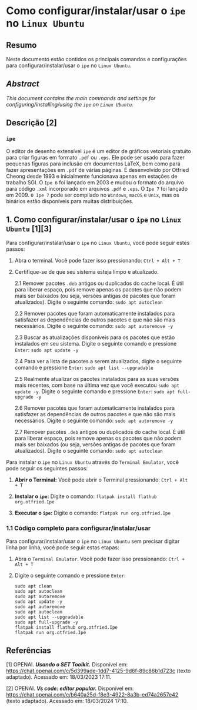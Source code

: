 # Como configurar/instalar/usar o `ipe` no `Linux Ubuntu`

## Resumo

Neste documento estão contidos os principais comandos e configurações para configurar/instalar/usar o `ipe` no `Linux Ubuntu`.

## _Abstract_

_This document contains the main commands and settings for configuring/installing/using the `ipe` on `Linux Ubuntu`._

## Descrição [2]

### `ipe`

O editor de desenho extensível `ipe` é um editor de gráficos vetoriais gratuito para criar figuras em formato `.pdf` ou `.eps`. Ele pode ser usado para fazer pequenas figuras para inclusão em documentos LaTeX, bem como para fazer apresentações em `.pdf` de várias páginas. É desenvolvido por Otfried Cheong desde 1993 e inicialmente funcionava apenas em estações de trabalho SGI. O `Ipe 6` foi lançado em 2003 e mudou o formato do arquivo para código `.xml` incorporado em arquivos `.pdf` e `.eps`. O `Ipe 7` foi lançado em 2009. `O Ipe 7` pode ser compilado no `Windows`, `macOS` e `Unix`, mas os binários estão disponíveis para muitas distribuições.


## 1. Como configurar/instalar/usar o `ipe` no `Linux Ubuntu` [1][3]

Para configurar/instalar/usar o `ipe` no `Linux Ubuntu`, você pode seguir estes passos:

1. Abra o terminal. Você pode fazer isso pressionando: `Ctrl + Alt + T`

2. Certifique-se de que seu sistema esteja limpo e atualizado.

    2.1 Remover pacotes `.deb` antigos ou duplicados do cache local. É útil para liberar espaço, pois remove apenas os pacotes que não podem mais ser baixados (ou seja, versões antigas de pacotes que foram atualizados). Digite o seguinte comando: `sudo apt autoclean`

    2.2 Remover pacotes que foram automaticamente instalados para satisfazer as dependências de outros pacotes e que não são mais necessários. Digite o seguinte comando: `sudo apt autoremove -y`

    2.3 Buscar as atualizações disponíveis para os pacotes que estão instalados em seu sistema. Digite o seguinte comando e pressione `Enter`: `sudo apt update -y`

    2.4 Para ver a lista de pacotes a serem atualizados, digite o seguinte comando e pressione `Enter`:  `sudo apt list --upgradable`

    2.5 Realmente atualizar os pacotes instalados para as suas versões mais recentes, com base na última vez que você executou `sudo apt update -y`. Digite o seguinte comando e pressione `Enter`: `sudo apt full-upgrade -y`

    2.6 Remover pacotes que foram automaticamente instalados para satisfazer as dependências de outros pacotes e que não são mais necessários. Digite o seguinte comando: `sudo apt autoremove -y`

    2.7 Remover pacotes `.deb` antigos ou duplicados do cache local. É útil para liberar espaço, pois remove apenas os pacotes que não podem mais ser baixados (ou seja, versões antigas de pacotes que foram atualizados). Digite o seguinte comando: `sudo apt autoclean`

Para instalar o `ipe` no `Linux Ubuntu` através do `Terminal Emulator`, você pode seguir os seguintes passos:

1. **Abrir o Terminal:** Você pode abrir o Terminal pressionando: `Ctrl + Alt + T`

2. **Instalar o `ipe`:** Digite o comando: `flatpak install flathub org.otfried.Ipe`

3. **Executar o `ipe`:** Digite o comando: `flatpak run org.otfried.Ipe`

### 1.1 Código completo para configurar/instalar/usar

Para configurar/instalar/usar o `ipe` no `Linux Ubuntu` sem precisar digitar linha por linha, você pode seguir estas etapas:

1. Abra o `Terminal Emulator`. Você pode fazer isso pressionando: `Ctrl + Alt + T`

2. Digite o seguinte comando e pressione `Enter`:

    ```
    sudo apt clean                               
    sudo apt autoclean
    sudo apt autoremove
    sudo apt update -y
    sudo apt autoremove
    sudo apt autoclean
    sudo apt list --upgradable
    sudo apt full-upgrade -y
    flatpak install flathub org.otfried.Ipe
    flatpak run org.otfried.Ipe
    ```


## Referências

[1] OPENAI. ***Usando o SET Toolkit.*** Disponível em: <https://chat.openai.com/c/5d399ade-1dd7-4125-9d6f-89c86b1d723c> (texto adaptado). Acessado em: 18/03/2023 17:11.

[2] OPENAI. ***Vs code: editor popular.*** Disponível em: <https://chat.openai.com/c/b640a25d-f8e3-4922-8a3b-ed74a2657e42> (texto adaptado). Acessado em: 18/03/2024 17:10.

